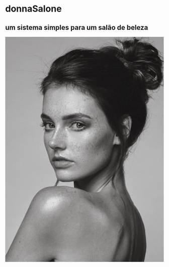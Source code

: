 # donnaSalone
## um sistema simples para um salão de beleza
![alt text](https://github.com/jonas-andrade/donnaSalone/blob/master/src/main/java/com/mycompany/donnasalone/img/woman)
